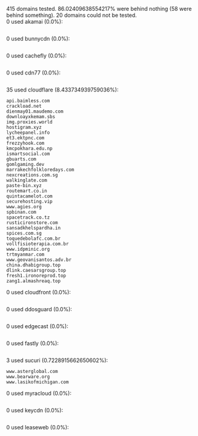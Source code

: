 415 domains tested. 86.02409638554217% were behind nothing (58 were behind something). 20 domains could not be tested.<br>
0 used akamai (0.0%):
```

```

0 used bunnycdn (0.0%):
```

```

0 used cachefly (0.0%):
```

```

0 used cdn77 (0.0%):
```

```

35 used cloudflare (8.433734939759036%):
```
api.baimless.com
crackload.net
dienmay01.maudemo.com
downloayxkemam.sbs
img.proxies.world
hostigram.xyz
lycheepanel.info
et3.ektpnc.com
frezzyhook.com
kmcpokhara.edu.np
ismartsocial.com
gbuarts.com
gomlgaming.dev
marrakechfolkloredays.com
nexcreations.com.sg
walkinglate.com
paste-bin.xyz
routemart.co.in
quintacamelot.com
securehosting.vip
www.agies.org
spbinan.com
spacetrack.co.tz
rusticironstore.com
sansadkhelspardha.in
spices.com.sg
toquedebolafc.com.br
vollfisioterapia.com.br
www.idpminic.org
trtmyanmar.com
www.geovanisantos.adv.br
china.dhabigroup.top
dlink.caesarsgroup.top
fresh1.ironoreprod.top
zang1.almashreaq.top
```

0 used cloudfront (0.0%):
```

```

0 used ddosguard (0.0%):
```

```

0 used edgecast (0.0%):
```

```

0 used fastly (0.0%):
```

```

3 used sucuri (0.7228915662650602%):
```
www.asterglobal.com
www.bearware.org
www.lasikofmichigan.com
```

0 used myracloud (0.0%):
```

```

0 used keycdn (0.0%):
```

```

0 used leaseweb (0.0%):
```

```
